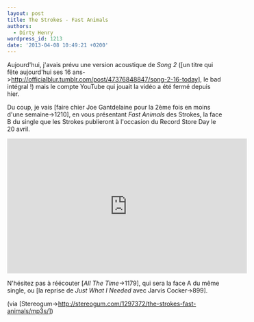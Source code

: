 ```yaml
---
layout: post
title: The Strokes - Fast Animals
authors:
  - Dirty Henry
wordpress_id: 1213
date: '2013-04-08 10:49:21 +0200'
---
```

Aujourd'hui, j'avais prévu une version acoustique de *Song 2* ([un titre qui fête aujourd'hui ses 16 ans->http://officialblur.tumblr.com/post/47376848847/song-2-16-today], le bad intégral !) mais le compte YouTube qui jouait la vidéo a été fermé depuis hier.

Du coup, je vais [faire chier Joe Gantdelaine pour la 2ème fois en moins d'une semaine->1210], en vous présentant *Fast Animals* des Strokes, la face B du single que les Strokes publieront à l'occasion du Record Store Day le 20 avril.

<iframe width="560" height="315" src="http://www.youtube.com/embed/zMHEvVyb2Pg" frameborder="0" allowfullscreen></iframe>

N'hésitez pas à réécouter [*All The Time*->1179], qui sera la face A du même single, ou [la reprise de *Just What I Needed* avec Jarvis Cocker->899].

(via [Stereogum->http://stereogum.com/1297372/the-strokes-fast-animals/mp3s/])
